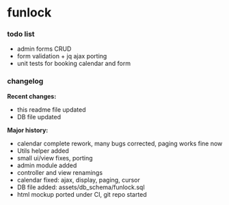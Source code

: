 funlock
=======

### todo list

* admin forms CRUD
* form validation + jq ajax porting
* unit tests for booking calendar and form

### changelog

__Recent changes:__

* this readme file updated
* DB file updated

__Major history:__

* calendar complete rework, many bugs corrected, paging works fine now
* Utils helper added
* small ui/view fixes, porting
* admin module added
* controller and view renamings
* calendar fixed: ajax, display, paging, cursor 
* DB file added: assets/db_schema/funlock.sql
* html mockup ported under CI, git repo started
